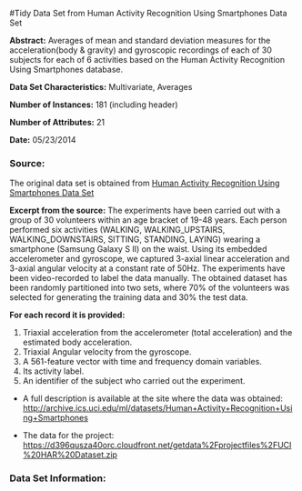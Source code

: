 #Tidy Data Set from Human Activity Recognition Using Smartphones Data Set

**Abstract:** Averages of mean and standard deviation measures for the acceleration(body & gravity) and gyroscopic 
recordings of each of 30 subjects for each of 6 activities based on the Human Activity Recognition Using Smartphones database.

**Data Set Characteristics:** Multivariate, Averages

**Number of Instances:** 181 (including header)

**Number of Attributes:** 21

**Date:** 05/23/2014

### Source:
The original data set is obtained from [Human Activity Recognition Using Smartphones Data Set](http://archive.ics.uci.edu/ml/datasets/Human+Activity+Recognition+Using+Smartphones)

**Excerpt from the source:**
The experiments have been carried out with a group of 30 volunteers within an age bracket of 19-48 years. Each person 
performed six activities (WALKING, WALKING_UPSTAIRS, WALKING_DOWNSTAIRS, SITTING, STANDING, LAYING) wearing a 
smartphone (Samsung Galaxy S II) on the waist. Using its embedded accelerometer and gyroscope, we captured 3-axial 
linear acceleration and 3-axial angular velocity at a constant rate of 50Hz. The experiments have been video-recorded 
to label the data manually. The obtained dataset has been randomly partitioned into two sets, where 70% of the volunteers 
was selected for generating the training data and 30% the test data. 

**For each record it is provided:**

1. Triaxial acceleration from the accelerometer (total acceleration) and the estimated body acceleration.
1. Triaxial Angular velocity from the gyroscope.
1. A 561-feature vector with time and frequency domain variables.
1. Its activity label.
1. An identifier of the subject who carried out the experiment.

* A full description is available at the site where the data was obtained: 
http://archive.ics.uci.edu/ml/datasets/Human+Activity+Recognition+Using+Smartphones 

* The data for the project: 
https://d396qusza40orc.cloudfront.net/getdata%2Fprojectfiles%2FUCI%20HAR%20Dataset.zip 

### Data Set Information:
